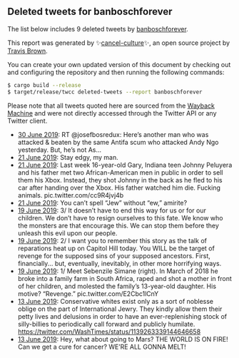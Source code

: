 ## Deleted tweets for banboschforever

The list below includes 9 deleted tweets by
[banboschforever](https://twitter.com/banboschforever).



This report was generated by ✨[cancel-culture](https://github.com/travisbrown/cancel-culture)✨,
an open source project by [Travis Brown](https://twitter.com/travisbrown).

You can create your own updated version of this document by checking out and configuring the
repository and then running the following commands:

```bash
$ cargo build --release
$ target/release/twcc deleted-tweets --report banboschforever
```

Please note that all tweets quoted here are sourced from the
[Wayback Machine](https://web.archive.org) and were not directly accessed through the Twitter API or
any Twitter client.

* [30 June 2019](https://web.archive.org/web/20190630193142/https://twitter.com/banboschforever/status/1145414627645431808): RT @josefbosredux: Here’s another man who was attacked &amp; beaten by the same Antifa scum who attacked Andy Ngo yesterday.   But, he’s not As… <!--1145414627645431808-->
* [21 June 2019](https://web.archive.org/web/20190622055008/https://twitter.com/banboschforever/status/1142088116326604800): Stay edgy, my man. <!--1142153251929972736-->
* [21 June 2019](https://web.archive.org/web/20190622055008/https://twitter.com/banboschforever/status/1142088116326604800): Last week 16-year-old Gary, Indiana teen Johnny Peluyera and his father met two African-American men in public in order to sell them his Xbox.   Instead, they shot Johnny in the back as he fled to his car after handing over the Xbox. His father watched him die.   Fucking animals. pic.twitter.com/cc9R4jvj4b <!--1142088116326604800-->
* [21 June 2019](https://web.archive.org/web/20190621012905/https://twitter.com/banboschforever/status/1141880687450120193): You can’t spell “Jew” without “ew,” amirite? <!--1141880687450120193-->
* [19 June 2019](https://web.archive.org/web/20190619212834/https://twitter.com/banboschforever/status/1141436086717206528): 3/ It doesn’t have to end this way for us or for our children. We don’t have to resign ourselves to this fate.   We know who the monsters are that encourage this. We can stop them before they unleash this evil upon our people. <!--1141436383715897344-->
* [19 June 2019](https://web.archive.org/web/20190619212834/https://twitter.com/banboschforever/status/1141436086717206528): 2/ I want you to remember this story as the talk of reparations heat up on Capitol Hill today. You WILL be the target of revenge for the supposed sins of your supposed ancestors. First, financially... but, eventually, inevitably, in other more horrifying ways. <!--1141436088671772673-->
* [19 June 2019](https://web.archive.org/web/20190619212834/https://twitter.com/banboschforever/status/1141436086717206528): 1/ Meet Sebenzile Simane (right). In March of 2018 he broke into a family farm in South Africa, raped and shot a mother in front of her children, and molested the family’s 13-year-old daughter. His motive?  “Revenge.” pic.twitter.com/E2Cbc1lCnY <!--1141436086717206528-->
* [13 June 2019](https://web.archive.org/web/20190614054944/https://twitter.com/banboschforever/status/1139267306301865984): Conservative whites exist only as a sort of noblesse oblige on the part of International Jewry.   They kindly allow them their petty lives and delusions in order to have an ever-replenishing stock of silly-billies to periodically call forward and publicly humilate. https://twitter.com/WashTimes/status/1139263339144646658 <!--1139267306301865984-->
* [13 June 2019](https://web.archive.org/web/20190613201657/https://twitter.com/banboschforever/status/1139265421457186816): Hey, what about going to Mars?  THE WORLD IS ON FIRE!  Can we get a cure for cancer?  WE’RE ALL GONNA MELT! <!--1139265421457186816-->
